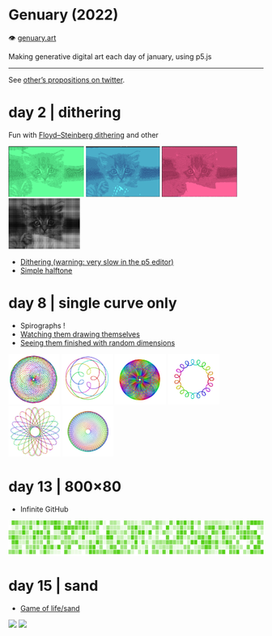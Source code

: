# Genuary (2022)

👁️ [genuary.art](https://genuary.art)

Making generative digital art each day of january, using p5.js

---

See [other’s propositions on twitter](https://twitter.com/search?q=%23GENUARY&f=live).

# day 2 | dithering

Fun with [Floyd–Steinberg dithering](https://en.wikipedia.org/wiki/Floyd%E2%80%93Steinberg_dithering) and other

<img src="d02_Dithering/screen2.png" height=100> <img src="d02_Dithering/screenshot1.png" height=100>
<img src="d02_Dithering/screen1.png" height=100> <img src="d02_Dithering_halftone/halftone.png" height=100>

- [Dithering (warning: very slow in the p5 editor)](https://editor.p5js.org/eliseduverdier/sketches/rCXloFDUG)
- [Simple halftone](https://editor.p5js.org/eliseduverdier/sketches/ZgJCtu7Rg)

<!-- # day 3 | space -->

# day 8 | single curve only

- Spirographs !
- [Watching them drawing themselves](https://editor.p5js.org/eliseduverdier/sketches/iiqB_0n9j)
- [Seeing them finished with random dimensions](https://editor.p5js.org/eliseduverdier/sketches/OQx8bRzMc)

<img src="d08_single_curve_only/img2/screen1.png" height=100> <img src="d08_single_curve_only/img2/screen2.png" height=100>
<img src="d08_single_curve_only/img2/screen3.png" height=100> <img src="d08_single_curve_only/img2/screen4.png" height=100>
<img src="d08_single_curve_only/img2/screen5.png" height=100> <img src="d08_single_curve_only/img2/canvas5.png" height=100>

# day 13 | 800×80

- Infinite GitHub

<img src="d13-80x800/infinite-github.gif" height=70>

# day 15 | sand

- [Game of life/sand](https://editor.p5js.org/eliseduverdier/sketches/RsIWEAwTU)

<img src="d15-Sand/gameoflife/game-of-sand.gif" height=150> <img src="d15-Sand/gameoflife/game-of-sand2.gif" height=150>

<!--
  <summary>
  Day #
  <details>
  <img src="" alt="" />
  </details>
  </summary>
  -->
